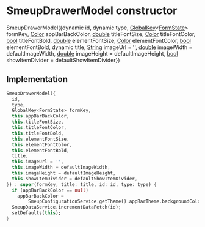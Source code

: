 


# SmeupDrawerModel constructor







SmeupDrawerModel({dynamic id, dynamic type, [GlobalKey](https://api.flutter.dev/flutter/widgets/GlobalKey-class.html)&lt;[FormState](https://api.flutter.dev/flutter/widgets/FormState-class.html)> formKey, [Color](https://api.flutter.dev/flutter/dart-ui/Color-class.html) appBarBackColor, [double](https://api.flutter.dev/flutter/dart-core/double-class.html) titleFontSize, [Color](https://api.flutter.dev/flutter/dart-ui/Color-class.html) titleFontColor, [bool](https://api.flutter.dev/flutter/dart-core/bool-class.html) titleFontBold, [double](https://api.flutter.dev/flutter/dart-core/double-class.html) elementFontSize, [Color](https://api.flutter.dev/flutter/dart-ui/Color-class.html) elementFontColor, [bool](https://api.flutter.dev/flutter/dart-core/bool-class.html) elementFontBold, dynamic title, [String](https://api.flutter.dev/flutter/dart-core/String-class.html) imageUrl = '', [double](https://api.flutter.dev/flutter/dart-core/double-class.html) imageWidth = defaultImageWidth, [double](https://api.flutter.dev/flutter/dart-core/double-class.html) imageHeight = defaultImageHeight, [bool](https://api.flutter.dev/flutter/dart-core/bool-class.html) showItemDivider = defaultShowItemDivider})





## Implementation

```dart
SmeupDrawerModel({
  id,
  type,
  GlobalKey<FormState> formKey,
  this.appBarBackColor,
  this.titleFontSize,
  this.titleFontColor,
  this.titleFontBold,
  this.elementFontSize,
  this.elementFontColor,
  this.elementFontBold,
  title,
  this.imageUrl = '',
  this.imageWidth = defaultImageWidth,
  this.imageHeight = defaultImageHeight,
  this.showItemDivider = defaultShowItemDivider,
}) : super(formKey, title: title, id: id, type: type) {
  if (appBarBackColor == null)
    appBarBackColor =
        SmeupConfigurationService.getTheme().appBarTheme.backgroundColor;
  SmeupDataService.incrementDataFetch(id);
  setDefaults(this);
}
```







